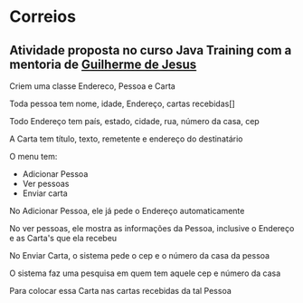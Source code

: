 # Correios

Atividade proposta no curso Java Training com a mentoria de [Guilherme de Jesus](https://github.com/guilherme-gjv)
---

Criem uma classe Endereco, Pessoa e Carta

Toda pessoa tem nome, idade, Endereço, cartas recebidas[]

Todo Endereço tem país, estado, cidade, rua, número da casa, cep

A Carta tem título, texto, remetente e endereço do destinatário

O menu tem:

- Adicionar Pessoa
- Ver pessoas
- Enviar carta

No Adicionar Pessoa, ele já pede o Endereço automaticamente

No ver pessoas, ele mostra as informações da Pessoa, inclusive o Endereço e as Carta's que ela recebeu

No Enviar Carta, o sistema pede o cep e o número da casa da pessoa

O sistema faz uma pesquisa em quem tem aquele cep e número da casa

Para colocar essa Carta nas cartas recebidas da tal Pessoa
